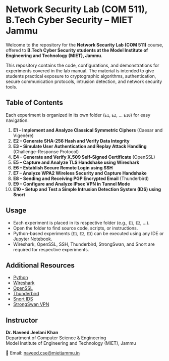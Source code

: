 # Network Security Lab (COM 511), B.Tech Cyber Security – MIET Jammu  

Welcome to the repository for the **Network Security Lab (COM 511)** course, offered to **B.Tech Cyber Security students at the Model Institute of Engineering and Technology (MIET), Jammu**.  

This repository contains the code, configurations, and demonstrations for experiments covered in the lab manual. The material is intended to give students practical exposure to cryptographic algorithms, authentication, secure communication protocols, intrusion detection, and network security tools.  


## Table of Contents  

Each experiment is organized in its own folder (`E1`, `E2`, … `E10`) for easy navigation.  

1. **E1 – Implement and Analyze Classical Symmetric Ciphers** (Caesar and Vigenère)  
2. **E2 – Generate SHA-256 Hash and Verify Data Integrity**  
3. **E3 – Simulate User Authentication and Replay Attack Handling** (Challenge–Response Protocol)  
4. **E4 – Generate and Verify X.509 Self-Signed Certificate** (OpenSSL)  
5. **E5 – Capture and Analyze TLS Handshake using Wireshark**  
6. **E6 – Establish Secure Remote Login using SSH**  
7. **E7 – Analyze WPA2 Wireless Security and Capture Handshake**  
8. **E8 – Sending and Receiving PGP Encrypted Email** (Thunderbird)  
9. **E9 – Configure and Analyze IPsec VPN in Tunnel Mode**  
10. **E10 – Setup and Test a Simple Intrusion Detection System (IDS) using Snort**  


## Usage  

- Each experiment is placed in its respective folder (e.g., `E1`, `E2`, …).  
- Open the folder to find source code, scripts, or instructions.  
- Python-based experiments (`E1`, `E2`, `E3`) can be executed using any IDE or Jupyter Notebook.  
- Wireshark, OpenSSL, SSH, Thunderbird, StrongSwan, and Snort are required for respective experiments.  


##  Additional Resources  

- [Python](https://www.python.org/downloads/)  
- [Wireshark](https://www.wireshark.org/)  
- [OpenSSL](https://www.openssl.org/)  
- [Thunderbird](https://www.thunderbird.net/)  
- [Snort IDS](https://www.snort.org/)  
- [StrongSwan VPN](https://www.strongswan.org/)  


## Instructor  

**Dr. Naveed Jeelani Khan**  
Department of Computer Science & Engineering  
Model Institute of Engineering and Technology (MIET), Jammu  

📧 Email: [naveed.cse@mietjammu.in](mailto:naveed.cse@mietjammu.in)  
